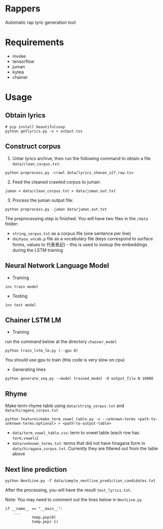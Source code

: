 # Rappers
Automatic rap lyric generation tool

# Requirements

- invoke
- tensorflow
- juman
- kytea
- chainer

# Usage

## Obtain lyrics ##

```
# pip install beautifulsoup
python getlyrics.py -v > output.tsv
```

## Construct corpus ##

1) Untar lyrics archive, then run the following command to obtain a file `data/clean_corpus.txt`:
```
python preprocess.py -crawl data/lyrics_shonan_s27_raw.tsv
```
2) Feed the cleaned crawled corpus to juman:
```
juman < data/clean_corpus.txt > data/juman_out.txt
```
3) Process the juman output file:
```
python preprocess.py -juman data/juman_out.txt
```

The preprocessing step is finished. You will have two files in the `/data` folder:

- `string_corpus.txt` as a corpus file (one sentence per line) 
- `daihyou_vocab.p` file as a vocabulary file (keys correspond to surface forms, values to 代表表記) - this is used to lookup the embeddings during the LSTM training

## Neural Network Language Model

- Training

```
inv train model
```

- Testing

```
inv test model
```


## Chainer LSTM LM 
- Training

run the command below at the directory `chainer_model`
 
```
python train_lstm_lm.py (--gpu 0)
```
You should use gpu to train (this code is very slow on cpu)

- Generating lines

```
python generate_seq.py --model trained_model -O output_file N 10000
```



## Rhyme
Make term-rhyme table using `data/string_corpus.txt` and `data/hiragana_corpus.txt`
```
python features/make_term_vowel_table.py -v --unknown-terms <path-to-unknown-terms:optional> > <path-to-output-table>
```

- `data/term_vowel_table.csv`: term to vowel table (each row has `term,vowels`)
- `data/unknown_terms.txt`: terms that did not have hiragana form in `data/hiragana_corpus.txt`. Currently they are filtered out from the table above


## Next line prediction
```
python NextLine.py -f data/sample_nextline_prediction_candidates.txt 
```
After the processing, you will have the result `test_lyrics.txt`.

Note: You may need to comment out the lines below in `NextLine.py`
```
if __name__ == "__main__":
    ...
            temp.pop(0)
            temp.pop(-1)
```
